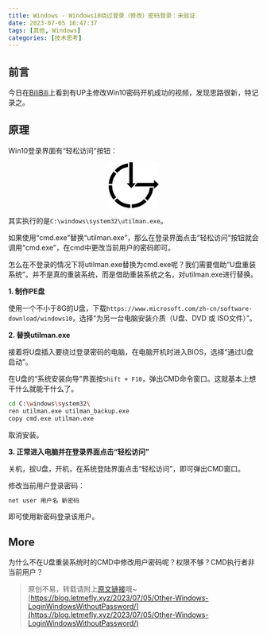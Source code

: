 ```yaml
---
title: Windows - Windows10绕过登录（修改）密码登录：未验证
date: 2023-07-05 16:47:37
tags: [其他, Windows]
categories: [技术思考]
---
```


## 前言

今日在[BiliBili](https://www.bilibili.com/video/BV12X4y1q7hZ/)上看到有UP主修改Win10密码开机成功的视频，发现思路很新，特记录之。

## 原理

Win10登录界面有“轻松访问”按钮：

<center>
    <svg width="102.000000" height="93.000000" viewBox="0 0 102 93" fill="none" xmlns="http://www.w3.org/2000/svg" xmlns:xlink="http://www.w3.org/1999/xlink">
        <desc>
            Author: LetMeFly(https://www.letmefly.xyz). Created with Pixso(https://pixso.cn/).
        </desc>
        <defs/>
        <rect width="102.000000" height="93.000000" fill="#FFFFFF"/>
        <circle id="椭圆 1" r="41.500000" transform="matrix(1 0 0 1 46 47)" stroke="#000000" stroke-width="7.000000"/>
        <rect id="矩形 1" x="40.000000" width="53.000000" height="51.000000" fill="#FFFFFF"/>
        <line id="直线 1" x1="46.000000" y1="45.000000" x2="46.000000" y2="0.000000" stroke="#000000" stroke-width="7.000000"/>
        <line id="直线 1" x1="55.000000" y1="45.000000" x2="95.000000" y2="45.000000" stroke="#000000" stroke-width="7.000000"/>
        <path id="多边形 1" d="M102 44.5L92.25 35.4067L92.25 53.5933L102 44.5Z" fill-rule="evenodd" fill="#000000"/>
        <line id="直线 3" x1="53.000000" y1="47.000000" x2="55.000000" y2="47.000000" stroke="#000000" stroke-width="3.000000"/>
        <line id="直线 2" x1="51.000000" y1="49.000000" x2="58.000000" y2="39.000000" stroke="#FFFFFF" stroke-width="3.000000"/>
        <line id="直线 4" x1="9.000000" y1="45.000000" x2="0.000000" y2="45.000000" stroke="#FFFFFF" stroke-width="3.000000"/>
        <line id="直线 4" x1="11.000000" y1="16.000000" x2="17.363953" y2="22.363953" stroke="#FFFFFF" stroke-width="3.000000"/>
        <line id="直线 4" x1="11.000000" y1="77.363968" x2="17.363953" y2="71.000000" stroke="#FFFFFF" stroke-width="3.000000"/>
        <line id="直线 4" x1="73.000000" y1="73.000000" x2="79.363968" y2="79.363968" stroke="#FFFFFF" stroke-width="3.000000"/>
        <line id="直线 4" x1="46.000000" y1="93.000000" x2="46.000000" y2="84.000000" stroke="#FFFFFF" stroke-width="3.000000"/>
        <path id="多边形 1" d="M46.5 52L55.5933 42.25L37.4067 42.25L46.5 52Z" fill-rule="evenodd" fill="#000000"/>
    </svg>
</center>

其实执行的是```C:\windows\system32\utilman.exe```。

如果使用“cmd.exe”替换“utilman.exe”，那么在登录界面点击“轻松访问”按钮就会调用“cmd.exe”，在cmd中更改当前用户的密码即可。

怎么在不登录的情况下将utilman.exe替换为cmd.exe呢？我们需要借助“U盘重装系统”。并不是真的重装系统，而是借助重装系统之名，对utilman.exe进行替换。

**1. 制作PE盘**

使用一个不小于8G的U盘，下载```https://www.microsoft.com/zh-cn/software-download/windows10```，选择“为另一台电脑安装介质（U盘、DVD 或 ISO文件）”。

**2. 替换utilman.exe**

接着将U盘插入要绕过登录密码的电脑，在电脑开机时进入BIOS，选择“通过U盘启动”。

在U盘的“系统安装向导”界面按```Shift + F10```，弹出CMD命令窗口。这就基本上想干什么就能干什么了。

```bash
cd C:\windows\system32\
ren utilman.exe utilman_backup.exe
copy cmd.exe utilman.exe
```

取消安装。

**3. 正常进入电脑并在登录界面点击“轻松访问”**

关机，拔U盘，开机，在系统登陆界面点击“轻松访问”，即可弹出CMD窗口。

修改当前用户登录密码：

```bash
net user 用户名 新密码
```

即可使用新密码登录该用户。

## More

为什么不在U盘重装系统时的CMD中修改用户密码呢？权限不够？CMD执行者非当前用户？

> 原创不易，转载请附上[原文链接](https://blog.letmefly.xyz/2023/07/05/Other-Windows-LoginWindowsWithoutPassword/)哦~
> [https://blog.letmefly.xyz/2023/07/05/Other-Windows-LoginWindowsWithoutPassword/](https://blog.letmefly.xyz/2023/07/05/Other-Windows-LoginWindowsWithoutPassword/)


